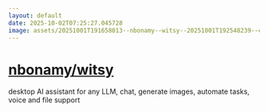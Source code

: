 ```yaml
---
layout: default
date: 2025-10-02T07:25:27.045728
image: assets/20251001T191658013--nbonamy--witsy--20251001T192548239--cropped.png
---
```


# [nbonamy/witsy](https://github.com/nbonamy/witsy)

desktop AI assistant for any LLM, chat, generate images, automate tasks, voice and file support
